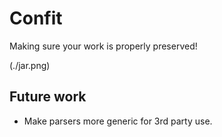 # Confit

Making sure your work is properly preserved!

(./jar.png)


## Future work

* Make parsers more generic for 3rd party use.
